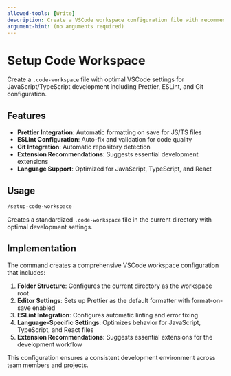 ```yaml
---
allowed-tools: [Write]
description: Create a VSCode workspace configuration file with recommended settings for JavaScript/TypeScript development
argument-hint: (no arguments required)
---
```


# Setup Code Workspace

Create a `.code-workspace` file with optimal VSCode settings for JavaScript/TypeScript development including Prettier, ESLint, and Git configuration.

## Features

- **Prettier Integration**: Automatic formatting on save for JS/TS files
- **ESLint Configuration**: Auto-fix and validation for code quality
- **Git Integration**: Automatic repository detection
- **Extension Recommendations**: Suggests essential development extensions
- **Language Support**: Optimized for JavaScript, TypeScript, and React

## Usage

```bash
/setup-code-workspace
```

Creates a standardized `.code-workspace` file in the current directory with optimal development settings.

## Implementation

The command creates a comprehensive VSCode workspace configuration that includes:

1. **Folder Structure**: Configures the current directory as the workspace root
2. **Editor Settings**: Sets up Prettier as the default formatter with format-on-save enabled
3. **ESLint Integration**: Configures automatic linting and error fixing
4. **Language-Specific Settings**: Optimizes behavior for JavaScript, TypeScript, and React files
5. **Extension Recommendations**: Suggests essential extensions for the development workflow

This configuration ensures a consistent development environment across team members and projects.
